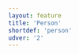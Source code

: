 ```yaml
---
layout: feature
title: 'Person'
shortdef: 'person'
udver: '2'
---
```

<!-- Interlanguage links updated Út zář 29 20:23:10 CEST 2020 -->
